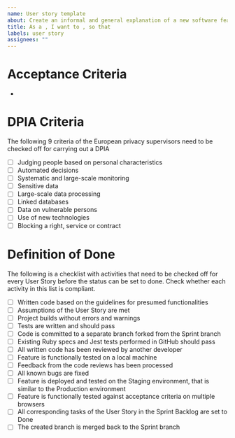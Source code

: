 ```yaml
---
name: User story template
about: Create an informal and general explanation of a new software feature
title: As a , I want to , so that
labels: user story
assignees: ""
---
```


# Acceptance Criteria

-

# DPIA Criteria

The following 9 criteria of the European privacy supervisors need to be checked off for carrying out a DPIA

- [ ] Judging people based on personal characteristics
- [ ] Automated decisions
- [ ] Systematic and large-scale monitoring
- [ ] Sensitive data
- [ ] Large-scale data processing
- [ ] Linked databases
- [ ] Data on vulnerable persons
- [ ] Use of new technologies
- [ ] Blocking a right, service or contract

# Definition of Done

The following is a checklist with activities that need to be checked off for every User Story before the status can be set to done. Check whether each activity in this list is compliant.

- [ ] Written code based on the guidelines for presumed functionalities
- [ ] Assumptions of the User Story are met
- [ ] Project builds without errors and warnings
- [ ] Tests are written and should pass
- [ ] Code is committed to a separate branch forked from the Sprint branch
- [ ] Existing Ruby specs and Jest tests performed in GitHub should pass
- [ ] All written code has been reviewed by another developer
- [ ] Feature is functionally tested on a local machine
- [ ] Feedback from the code reviews has been processed
- [ ] All known bugs are fixed
- [ ] Feature is deployed and tested on the Staging environment, that is similar to the Production environment
- [ ] Feature is functionally tested against acceptance criteria on multiple browsers
- [ ] All corresponding tasks of the User Story in the Sprint Backlog are set to Done
- [ ] The created branch is merged back to the Sprint branch
